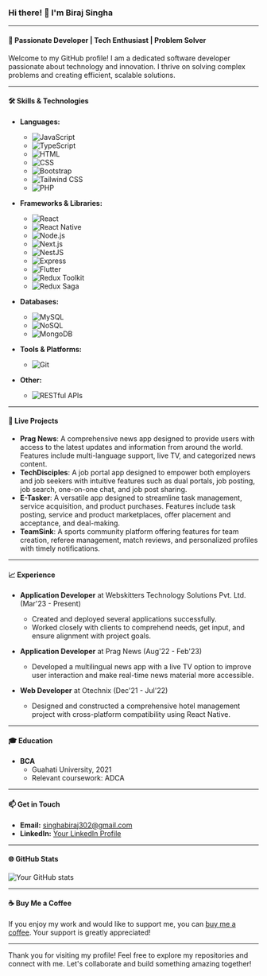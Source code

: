 ### Hi there! 👋 I'm Biraj Singha

---

#### 🔧 **Passionate Developer | Tech Enthusiast | Problem Solver**

Welcome to my GitHub profile! I am a dedicated software developer passionate about technology and innovation. I thrive on solving complex problems and creating efficient, scalable solutions.

---

#### 🛠 **Skills & Technologies**

- **Languages:**
  - ![JavaScript](https://img.shields.io/badge/-JavaScript-000?&logo=JavaScript)
  - ![TypeScript](https://img.shields.io/badge/-TypeScript-000?&logo=TypeScript)
  - ![HTML](https://img.shields.io/badge/-HTML-000?&logo=HTML5)
  - ![CSS](https://img.shields.io/badge/-CSS-000?&logo=CSS3&logoColor=1572B6)
  - ![Bootstrap](https://img.shields.io/badge/-Bootstrap-000?&logo=Bootstrap)
  - ![Tailwind CSS](https://img.shields.io/badge/-Tailwind_CSS-000?&logo=TailwindCSS)
  - ![PHP](https://img.shields.io/badge/-PHP-000?&logo=PHP)

- **Frameworks & Libraries:**
  - ![React](https://img.shields.io/badge/-React-000?&logo=React)
  - ![React Native](https://img.shields.io/badge/-React_Native-000?&logo=React)
  - ![Node.js](https://img.shields.io/badge/-Node.js-000?&logo=Node.js)
  - ![Next.js](https://img.shields.io/badge/-Next.js-000?&logo=Next.js)
  - ![NestJS](https://img.shields.io/badge/-NestJS-000?&logo=NestJS)
  - ![Express](https://img.shields.io/badge/-Express-000?&logo=Express)
  - ![Flutter](https://img.shields.io/badge/-Flutter-000?&logo=Flutter)
  - ![Redux Toolkit](https://img.shields.io/badge/-Redux_Toolkit-000?&logo=Redux)
  - ![Redux Saga](https://img.shields.io/badge/-Redux_Saga-000?&logo=Redux)

- **Databases:**
  - ![MySQL](https://img.shields.io/badge/-MySQL-000?&logo=MySQL)
  - ![NoSQL](https://img.shields.io/badge/-NoSQL-000)
  - ![MongoDB](https://img.shields.io/badge/-MongoDB-000?&logo=MongoDB)

- **Tools & Platforms:**
  - ![Git](https://img.shields.io/badge/-Git-000?&logo=Git)

- **Other:**
  - ![RESTful APIs](https://img.shields.io/badge/-RESTful_APIs-000)

---

#### 🌟 **Live Projects**

- **Prag News**: A comprehensive news app designed to provide users with access to the latest updates and information from around the world. Features include multi-language support, live TV, and categorized news content.
- **TechDisciples**: A job portal app designed to empower both employers and job seekers with intuitive features such as dual portals, job posting, job search, one-on-one chat, and job post sharing.
- **E-Tasker**: A versatile app designed to streamline task management, service acquisition, and product purchases. Features include task posting, service and product marketplaces, offer placement and acceptance, and deal-making.
- **TeamSink**: A sports community platform offering features for team creation, referee management, match reviews, and personalized profiles with timely notifications.

---

#### 📈 **Experience**

- **Application Developer** at Webskitters Technology Solutions Pvt. Ltd. (Mar'23 - Present)
  - Created and deployed several applications successfully.
  - Worked closely with clients to comprehend needs, get input, and ensure alignment with project goals.
  
- **Application Developer** at Prag News (Aug'22 - Feb'23)
  - Developed a multilingual news app with a live TV option to improve user interaction and make real-time news material more accessible.
  
- **Web Developer** at Otechnix (Dec'21 - Jul'22)
  - Designed and constructed a comprehensive hotel management project with cross-platform compatibility using React Native.

---

#### 🎓 **Education**

- **BCA**
  - Guahati University, 2021
  - Relevant coursework: ADCA

---

#### 📫 **Get in Touch**

- **Email:** [singhabiraj302@gmail.com](mailto:singhabiraj302@gmail.com)
- **LinkedIn:** [Your LinkedIn Profile](https://in.linkedin.com/in/biraj-singha)

---

#### 🌐 **GitHub Stats**

![Your GitHub stats](https://github-readme-stats.vercel.app/api?username=birajsingha&show_icons=true&theme=radical)

---

#### ☕ **Buy Me a Coffee**

If you enjoy my work and would like to support me, you can [buy me a coffee](https://www.buymeacoffee.com/your-username). Your support is greatly appreciated!

---


Thank you for visiting my profile! Feel free to explore my repositories and connect with me. Let's collaborate and build something amazing together!
